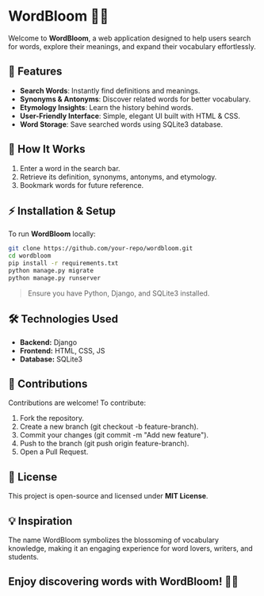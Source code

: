 # WordBloom 🌱📖  

Welcome to **WordBloom**, a web application designed to help users search for words, explore their meanings, and expand their vocabulary effortlessly.  

## 🚀 Features  

- **Search Words**: Instantly find definitions and meanings.  
- **Synonyms & Antonyms**: Discover related words for better vocabulary.  
- **Etymology Insights**: Learn the history behind words.  
- **User-Friendly Interface**: Simple, elegant UI built with HTML & CSS.  
- **Word Storage**: Save searched words using SQLite3 database.  

## 📖 How It Works  

1. Enter a word in the search bar.  
2. Retrieve its definition, synonyms, antonyms, and etymology.  
3. Bookmark words for future reference.  

## ⚡ Installation & Setup  

To run **WordBloom** locally:  

```bash
git clone https://github.com/your-repo/wordbloom.git  
cd wordbloom  
pip install -r requirements.txt  
python manage.py migrate  
python manage.py runserver
```
> Ensure you have Python, Django, and SQLite3 installed.

## 🛠️ Technologies Used

- **Backend:** Django
- **Frontend:** HTML, CSS, JS
- **Database:** SQLite3

## 🤝 Contributions
Contributions are welcome! To contribute:

1. Fork the repository.
2. Create a new branch (git checkout -b feature-branch).
3. Commit your changes (git commit -m "Add new feature").
4. Push to the branch (git push origin feature-branch).
5. Open a Pull Request.

## 📜 License
This project is open-source and licensed under **MIT License**.

## 💡 Inspiration
The name WordBloom symbolizes the blossoming of vocabulary knowledge, making it an engaging experience for word lovers, writers, and students.

## Enjoy discovering words with WordBloom! 🌿✨


